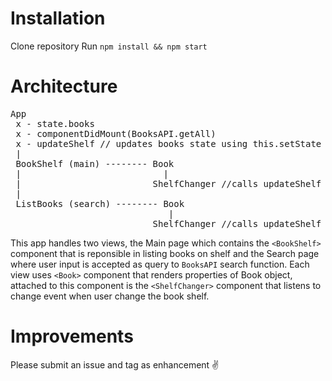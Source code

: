 # Installation
Clone repository
Run `npm install && npm start`

# Architecture
<pre>
App
 x - state.books
 x - componentDidMount(BooksAPI.getAll)
 x - updateShelf // updates books state using this.setState
 |
 BookShelf (main) -------- Book
 |                           |
 |                         ShelfChanger //calls updateShelf onChange
 |      
 ListBooks (search) -------- Book
                              |
                           ShelfChanger //calls updateShelf onChange
</pre>

This app handles two views, the Main page which contains the `<BookShelf>` component that is reponsible in listing books on shelf and the Search page where user input is accepted as query to `BooksAPI` search function. Each view uses `<Book>` component that renders properties of Book object, attached to this component is the `<ShelfChanger>` component that listens to change event when user change the book shelf. 

# Improvements
Please submit an issue and tag as enhancement ✌